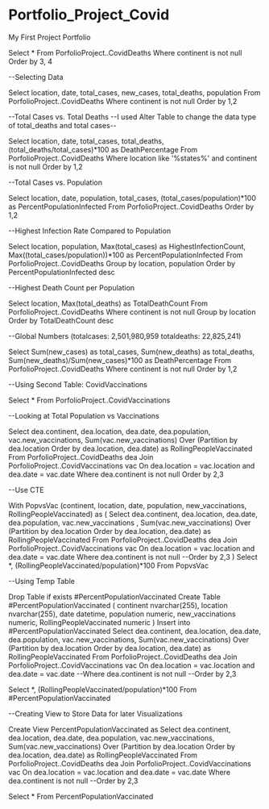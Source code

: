 # Portfolio_Project_Covid
My First Project Portfolio


Select * 
From PorfolioProject..CovidDeaths
Where continent is not null
Order by 3, 4

--Selecting Data

Select location, date, total_cases, new_cases, total_deaths, population
From PorfolioProject..CovidDeaths
Where continent is not null
Order by 1,2

--Total Cases vs. Total Deaths
--I used Alter Table to change the data type of total_deaths and total cases--

Select location, date, total_cases, total_deaths, (total_deaths/total_cases)*100 as DeathPercentage
From PorfolioProject..CovidDeaths
Where location like '%states%' and continent is not null
Order by 1,2

--Total Cases vs. Population

Select location, date, population, total_cases, (total_cases/population)*100 as PercentPopulationInfected
From PorfolioProject..CovidDeaths
Order by 1,2

--Highest Infection Rate Compared to Population

Select location, population, Max(total_cases) as HighestInfectionCount, Max((total_cases/population))*100 as PercentPopulationInfected
From PorfolioProject..CovidDeaths
Group by location, population
Order by PercentPopulationInfected desc

--Highest Death Count per Population

Select location, Max(total_deaths) as TotalDeathCount
From PorfolioProject..CovidDeaths
Where continent is not null
Group by location
Order by TotalDeathCount desc

--Global Numbers (totalcases: 2,501,980,959 totaldeaths: 22,825,241)

Select Sum(new_cases) as total_cases, Sum(new_deaths) as total_deaths, 
	   Sum(new_deaths)/Sum(new_cases)*100 as DeathPercentage
From PorfolioProject..CovidDeaths
Where continent is not null
Order by 1,2

--Using Second Table: CovidVaccinations

Select * From PorfolioProject..CovidVaccinations

--Looking at Total Population vs Vaccinations

Select dea.continent, dea.location, dea.date, dea.population, vac.new_vaccinations,
	Sum(vac.new_vaccinations) Over (Partition by dea.location Order by dea.location, dea.date)
	as RollingPeopleVaccinated
From PorfolioProject..CovidDeaths dea
Join PorfolioProject..CovidVaccinations vac
	On dea.location = vac.location
	and dea.date = vac.date
Where dea.continent is not null
Order by 2,3

--Use CTE

With PopvsVac (continent, location, date, population, new_vaccinations, RollingPeopleVaccinated)
as 
(
Select dea.continent, dea.location, dea.date, dea.population, vac.new_vaccinations
, Sum(vac.new_vaccinations) Over (Partition by dea.location Order by dea.location, dea.date)
as RollingPeopleVaccinated
From PorfolioProject..CovidDeaths dea
	Join PorfolioProject..CovidVaccinations vac
		On dea.location = vac.location
		and dea.date = vac.date
Where dea.continent is not null
--Order by 2,3
)
Select *, (RollingPeopleVaccinated/population)*100
From PopvsVac

--Using Temp Table

Drop Table if exists #PercentPopulationVaccinated
Create Table #PercentPopulationVaccinated
(
continent nvarchar(255),
location nvarchar(255),
date datetime,
population numeric,
new_vaccinations numeric,
RollingPeopleVaccinated numeric
)
Insert into #PercentPopulationVaccinated
Select dea.continent, dea.location, dea.date, dea.population, vac.new_vaccinations,
	Sum(vac.new_vaccinations) Over (Partition by dea.location Order by dea.location, dea.date)
	as RollingPeopleVaccinated
From PorfolioProject..CovidDeaths dea
Join PorfolioProject..CovidVaccinations vac
	On dea.location = vac.location
	and dea.date = vac.date
--Where dea.continent is not null
--Order by 2,3

Select *, (RollingPeopleVaccinated/population)*100
From #PercentPopulationVaccinated

--Creating View to Store Data for later Visualizations

Create View PercentPopulationVaccinated as 
Select dea.continent, dea.location, dea.date, dea.population, vac.new_vaccinations,
	Sum(vac.new_vaccinations) Over (Partition by dea.location Order by dea.location, dea.date)
	as RollingPeopleVaccinated
From PorfolioProject..CovidDeaths dea
Join PorfolioProject..CovidVaccinations vac
	On dea.location = vac.location
	and dea.date = vac.date
Where dea.continent is not null
--Order by 2,3

Select * From PercentPopulationVaccinated
